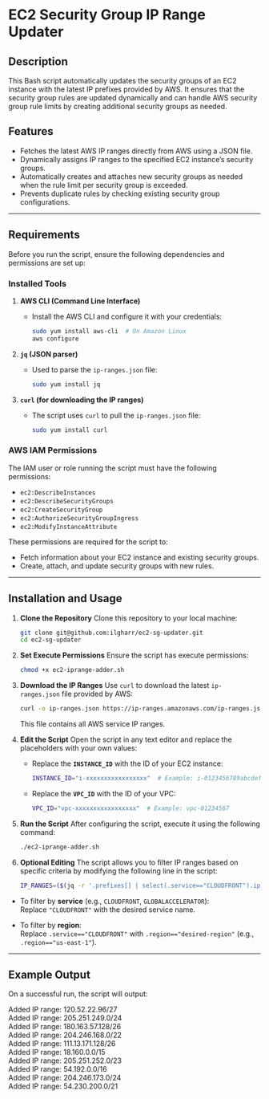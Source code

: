 # **EC2 Security Group IP Range Updater**

## **Description**
This Bash script automatically updates the security groups of an EC2 instance with the latest IP prefixes provided by AWS. It ensures that the security group rules are updated dynamically and can handle AWS security group rule limits by creating additional security groups as needed.

## **Features**
- Fetches the latest AWS IP ranges directly from AWS using a JSON file.
- Dynamically assigns IP ranges to the specified EC2 instance’s security groups.
- Automatically creates and attaches new security groups as needed when the rule limit per security group is exceeded.
- Prevents duplicate rules by checking existing security group configurations.

---

## **Requirements**

Before you run the script, ensure the following dependencies and permissions are set up:

### **Installed Tools**
1. **AWS CLI (Command Line Interface)**  
   - Install the AWS CLI and configure it with your credentials:
     ```bash
     sudo yum install aws-cli  # On Amazon Linux
     aws configure
     ```

2. **`jq` (JSON parser)**  
   - Used to parse the `ip-ranges.json` file:
     ```bash
     sudo yum install jq
     ```

3. **`curl` (for downloading the IP ranges)**  
   - The script uses `curl` to pull the `ip-ranges.json` file:
     ```bash
     sudo yum install curl
     ```

### **AWS IAM Permissions**
The IAM user or role running the script must have the following permissions:
- `ec2:DescribeInstances`
- `ec2:DescribeSecurityGroups`
- `ec2:CreateSecurityGroup`
- `ec2:AuthorizeSecurityGroupIngress`
- `ec2:ModifyInstanceAttribute`

These permissions are required for the script to:
- Fetch information about your EC2 instance and existing security groups.
- Create, attach, and update security groups with new rules.

---

## **Installation and Usage**

1. **Clone the Repository**
   Clone this repository to your local machine:
   ```bash
   git clone git@github.com:ilgharr/ec2-sg-updater.git
   cd ec2-sg-updater
   ```

2. **Set Execute Permissions**
   Ensure the script has execute permissions:
   ```bash
   chmod +x ec2-iprange-adder.sh
   ```

3. **Download the IP Ranges**
   Use `curl` to download the latest `ip-ranges.json` file provided by AWS:
   ```bash
   curl -o ip-ranges.json https://ip-ranges.amazonaws.com/ip-ranges.json
   ```
   This file contains all AWS service IP ranges.

4. **Edit the Script**
   Open the script in any text editor and replace the placeholders with your own values:
   - Replace the **`INSTANCE_ID`** with the ID of your EC2 instance:
     ```bash
     INSTANCE_ID="i-xxxxxxxxxxxxxxxxx"  # Example: i-0123456789abcdef0
     ```
   - Replace the **`VPC_ID`** with the ID of your VPC:
     ```bash
     VPC_ID="vpc-xxxxxxxxxxxxxxxxx"  # Example: vpc-01234567
     ```

5. **Run the Script**
   After configuring the script, execute it using the following command:
   ```bash
   ./ec2-iprange-adder.sh
   ```
6. **Optional Editing**
   The script allows you to filter IP ranges based on specific criteria by modifying the following line in the script:  
   ```bash
   IP_RANGES=($(jq -r '.prefixes[] | select(.service=="CLOUDFRONT").ip_prefix' "$JSON_FILE"))
   ```

- To filter by **service** (e.g., `CLOUDFRONT`, `GLOBALACCELERATOR`):  
  Replace `"CLOUDFRONT"` with the desired service name.

- To filter by **region**:  
  Replace `.service=="CLOUDFRONT"` with `.region=="desired-region"` (e.g., `.region=="us-east-1"`).
   
---

## **Example Output**

On a successful run, the script will output:

Added IP range: 120.52.22.96/27  
Added IP range: 205.251.249.0/24  
Added IP range: 180.163.57.128/26  
Added IP range: 204.246.168.0/22  
Added IP range: 111.13.171.128/26  
Added IP range: 18.160.0.0/15  
Added IP range: 205.251.252.0/23  
Added IP range: 54.192.0.0/16  
Added IP range: 204.246.173.0/24  
Added IP range: 54.230.200.0/21  
